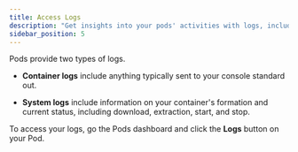 ```yaml
---
title: Access Logs
description: "Get insights into your pods' activities with logs, including container logs and system logs, detailing console output, formation, and status updates, accessible through the Pods dashboard's Logs button."
sidebar_position: 5
---
```


Pods provide two types of logs.

- **Container logs** include anything typically sent to your console standard out.

- **System logs** include information on your container's formation and current status, including download, extraction, start, and stop.

To access your logs, go the Pods dashboard and click the **Logs** button on your Pod.
